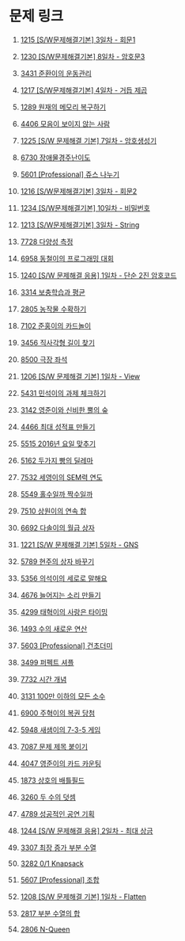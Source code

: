 # 문제 링크
1. [1215 [S/W문제해결기본] 3일차 - 회문1](https://swexpertacademy.com/main/code/problem/problemList.do?problemTitle=1215&orderBy=FIRST_REG_DATETIME&select-1=&pageSize=10&pageIndex=1)
2. [1230 [S/W문제해결기본] 8일차 - 암호문3](https://swexpertacademy.com/main/code/problem/problemList.do?problemTitle=1230&orderBy=FIRST_REG_DATETIME&select-1=&pageSize=10&pageIndex=1)
3. [3431 준환이의 운동관리](https://swexpertacademy.com/main/code/problem/problemList.do?problemTitle=3431&orderBy=FIRST_REG_DATETIME&select-1=&pageSize=10&pageIndex=1)
4. [1217 [S/W문제해결기본] 4일차 - 거듭 제곱](https://swexpertacademy.com/main/code/problem/problemList.do?problemTitle=1217&orderBy=FIRST_REG_DATETIME&select-1=&pageSize=10&pageIndex=1)
5. [1289 원재의 메모리 복구하기](https://swexpertacademy.com/main/code/problem/problemList.do?problemTitle=1289&orderBy=FIRST_REG_DATETIME&select-1=&pageSize=10&pageIndex=1)
6. [4406 모음이 보이지 않는 사람](https://swexpertacademy.com/main/code/problem/problemList.do?problemTitle=4406&orderBy=FIRST_REG_DATETIME&select-1=&pageSize=10&pageIndex=1)
7. [1225 [S/W 문제해결 기본] 7일차 - 암호생성기](https://swexpertacademy.com/main/code/problem/problemList.do?problemTitle=1225&orderBy=FIRST_REG_DATETIME&select-1=&pageSize=10&pageIndex=1)
8. [6730 장애물경주난이도](https://swexpertacademy.com/main/code/problem/problemList.do?problemTitle=6730&orderBy=FIRST_REG_DATETIME&select-1=&pageSize=10&pageIndex=1)
9. [5601 [Professional] 쥬스 나누기](https://swexpertacademy.com/main/code/problem/problemList.do?problemTitle=5601&orderBy=FIRST_REG_DATETIME&select-1=&pageSize=10&pageIndex=1)
10. [1216 [S/W문제해결기본] 3일차 - 회문2](https://swexpertacademy.com/main/code/problem/problemList.do?problemTitle=1216&orderBy=FIRST_REG_DATETIME&select-1=&pageSize=10&pageIndex=1)
11. [1234 [S/W문제해결기본] 10일차 - 비밀번호](https://swexpertacademy.com/main/code/problem/problemList.do?problemTitle=1234&orderBy=FIRST_REG_DATETIME&select-1=&pageSize=10&pageIndex=1)
12. [1213 [S/W문제해결기본] 3일차 - String](https://swexpertacademy.com/main/code/problem/problemList.do?problemTitle=1213&orderBy=FIRST_REG_DATETIME&select-1=&pageSize=10&pageIndex=1)
13. [7728 다양성 측정 ](https://swexpertacademy.com/main/code/problem/problemList.do?problemTitle=7728&orderBy=FIRST_REG_DATETIME&select-1=&pageSize=10&pageIndex=1)
14. [6958 동철이의 프로그래밍 대회](https://swexpertacademy.com/main/code/problem/problemList.do?problemTitle=6958&orderBy=FIRST_REG_DATETIME&select-1=&pageSize=10&pageIndex=1)
15. [1240 [S/W 문제해결 응용] 1일차 - 단순 2진 암호코드](https://swexpertacademy.com/main/code/problem/problemList.do?problemTitle=1240&orderBy=FIRST_REG_DATETIME&select-1=&pageSize=10&pageIndex=1)
16. [3314 보충학습과 평균](https://swexpertacademy.com/main/code/problem/problemList.do?problemTitle=3314&orderBy=FIRST_REG_DATETIME&select-1=&pageSize=10&pageIndex=1)
17. [2805 농작물 수확하기](https://swexpertacademy.com/main/code/problem/problemList.do?problemTitle=2805&orderBy=FIRST_REG_DATETIME&select-1=&pageSize=10&pageIndex=1)
18. [7102 준홍이의 카드놀이](https://swexpertacademy.com/main/code/problem/problemList.do?problemTitle=7102&orderBy=FIRST_REG_DATETIME&select-1=&pageSize=10&pageIndex=1) 
19. [3456 직사각형 길이 찾기](https://swexpertacademy.com/main/code/problem/problemList.do?problemTitle=3456&orderBy=FIRST_REG_DATETIME&select-1=&pageSize=10&pageIndex=1) 
20. [8500 극장 좌석](https://swexpertacademy.com/main/code/problem/problemList.do?problemTitle=8500&orderBy=FIRST_REG_DATETIME&select-1=&pageSize=10&pageIndex=1) 
21. [1206 [S/W 문제해결 기본] 1일차 - View](https://swexpertacademy.com/main/code/problem/problemList.do?problemTitle=1206&orderBy=FIRST_REG_DATETIME&select-1=&pageSize=10&pageIndex=1) 
22. [5431 민석이의 과제 체크하기](https://swexpertacademy.com/main/code/problem/problemList.do?problemTitle=5431&orderBy=FIRST_REG_DATETIME&select-1=&pageSize=10&pageIndex=1) 
23. [3142 영준이와 신비한 뿔의 숲](https://swexpertacademy.com/main/code/problem/problemList.do?problemTitle=3142&orderBy=FIRST_REG_DATETIME&select-1=&pageSize=10&pageIndex=1) 
24. [4466 최대 성적표 만들기](https://swexpertacademy.com/main/code/problem/problemList.do?problemTitle=4466&orderBy=FIRST_REG_DATETIME&select-1=&pageSize=10&pageIndex=1) 
25. [5515 2016년 요일 맞추기](https://swexpertacademy.com/main/code/problem/problemList.do?problemTitle=5515&orderBy=FIRST_REG_DATETIME&select-1=&pageSize=10&pageIndex=1) 
26. [5162 두가지 빵의 딜레마](https://swexpertacademy.com/main/code/problem/problemList.do?problemTitle=5162&orderBy=FIRST_REG_DATETIME&select-1=&pageSize=10&pageIndex=1) 
27. [7532 세영이의 SEM력 연도](https://swexpertacademy.com/main/code/problem/problemList.do?problemTitle=7532&orderBy=FIRST_REG_DATETIME&select-1=&pageSize=10&pageIndex=1) 
28. [5549 홀수일까 짝수일까](https://swexpertacademy.com/main/code/problem/problemList.do?problemTitle=5549&orderBy=FIRST_REG_DATETIME&select-1=&pageSize=10&pageIndex=1) 
29. [7510 상원이의 연속 합](https://swexpertacademy.com/main/code/problem/problemList.do?problemTitle=7510&orderBy=FIRST_REG_DATETIME&select-1=&pageSize=10&pageIndex=1) 
30. [6692 다솔이의 월급 상자](https://swexpertacademy.com/main/code/problem/problemList.do?problemTitle=6692&orderBy=FIRST_REG_DATETIME&select-1=&pageSize=10&pageIndex=1) 
31. [1221 [S/W 문제해결 기본] 5일차 - GNS](https://swexpertacademy.com/main/code/problem/problemList.do?problemTitle=1221&orderBy=FIRST_REG_DATETIME&select-1=&pageSize=10&pageIndex=1) 
32. [5789 현주의 상자 바꾸기](https://swexpertacademy.com/main/code/problem/problemList.do?problemTitle=5789&orderBy=FIRST_REG_DATETIME&select-1=&pageSize=10&pageIndex=1) 
33. [5356 의석이의 세로로 말해요](https://swexpertacademy.com/main/code/problem/problemList.do?problemTitle=5356&orderBy=FIRST_REG_DATETIME&select-1=&pageSize=10&pageIndex=1) 
34. [4676 늘어지는 소리 만들기](https://swexpertacademy.com/main/code/problem/problemList.do?problemTitle=4676&orderBy=FIRST_REG_DATETIME&select-1=&pageSize=10&pageIndex=1) 
35. [4299 태혁이의 사랑은 타이밍](https://swexpertacademy.com/main/code/problem/problemList.do?problemTitle=4299&orderBy=FIRST_REG_DATETIME&select-1=&pageSize=10&pageIndex=1) 
36. [1493 수의 새로운 연산](https://swexpertacademy.com/main/code/problem/problemList.do?problemTitle=1493&orderBy=FIRST_REG_DATETIME&select-1=&pageSize=10&pageIndex=1) 
37. [5603 [Professional] 건초더미](https://swexpertacademy.com/main/code/problem/problemList.do?problemTitle=5603&orderBy=FIRST_REG_DATETIME&select-1=&pageSize=10&pageIndex=1) 
38. [3499 퍼펙트 셔플](https://swexpertacademy.com/main/code/problem/problemList.do?problemTitle=3499&orderBy=FIRST_REG_DATETIME&select-1=&pageSize=10&pageIndex=1) 
39. [7732 시간 개념](https://swexpertacademy.com/main/code/problem/problemList.do?problemTitle=7732&orderBy=FIRST_REG_DATETIME&select-1=&pageSize=10&pageIndex=1) 
40. [3131 100만 이하의 모든 소수](https://swexpertacademy.com/main/code/problem/problemList.do?problemTitle=3131&orderBy=FIRST_REG_DATETIME&select-1=&pageSize=10&pageIndex=1) 
41. [6900 주혁이의 복권 당첨](https://swexpertacademy.com/main/code/problem/problemList.do?problemTitle=6900&orderBy=FIRST_REG_DATETIME&select-1=&pageSize=10&pageIndex=1) 
42. [5948 새샘이의 7-3-5 게임](https://swexpertacademy.com/main/code/problem/problemList.do?problemTitle=5948&orderBy=FIRST_REG_DATETIME&select-1=&pageSize=10&pageIndex=1) 
43. [7087 문제 제목 붙이기](https://swexpertacademy.com/main/code/problem/problemList.do?problemTitle=7087&orderBy=FIRST_REG_DATETIME&select-1=&pageSize=10&pageIndex=1) 
44. [4047 영준이의 카드 카운팅](https://swexpertacademy.com/main/code/problem/problemList.do?problemTitle=4047&orderBy=FIRST_REG_DATETIME&select-1=&pageSize=10&pageIndex=1) 
45. [1873 상호의 배틀필드](https://swexpertacademy.com/main/code/problem/problemList.do?problemTitle=1873&orderBy=FIRST_REG_DATETIME&select-1=&pageSize=10&pageIndex=1) 
46. [3260 두 수의 덧셈](https://swexpertacademy.com/main/code/problem/problemList.do?problemTitle=3260&orderBy=FIRST_REG_DATETIME&select-1=&pageSize=10&pageIndex=1) 
47. [4789 성공적인 공연 기획](https://swexpertacademy.com/main/code/problem/problemList.do?problemTitle=4789&orderBy=FIRST_REG_DATETIME&select-1=&pageSize=10&pageIndex=1) 
48. [1244 [S/W 문제해결 응용] 2일차 - 최대 상금](https://swexpertacademy.com/main/code/problem/problemList.do?problemTitle=1244&orderBy=FIRST_REG_DATETIME&select-1=&pageSize=10&pageIndex=1) 
49. [3307 최장 증가 부분 수열](https://swexpertacademy.com/main/code/problem/problemList.do?problemTitle=3307&orderBy=FIRST_REG_DATETIME&select-1=&pageSize=10&pageIndex=1) 
50. [3282 0/1 Knapsack](https://swexpertacademy.com/main/code/problem/problemList.do?problemTitle=3282&orderBy=FIRST_REG_DATETIME&select-1=&pageSize=10&pageIndex=1) 


51. [5607 [Professional] 조합](https://swexpertacademy.com/main/code/problem/problemList.do?problemTitle=5607&orderBy=FIRST_REG_DATETIME&select-1=&pageSize=10&pageIndex=1) 
52. [1208 [S/W 문제해결 기본] 1일차 - Flatten](https://swexpertacademy.com/main/code/problem/problemList.do?problemTitle=1208&orderBy=FIRST_REG_DATETIME&select-1=&pageSize=10&pageIndex=1) 
53. [2817 부분 수열의 합](https://swexpertacademy.com/main/code/problem/problemList.do?problemTitle=2817&orderBy=FIRST_REG_DATETIME&select-1=&pageSize=10&pageIndex=1) 
54. [2806 N-Queen](https://swexpertacademy.com/main/code/problem/problemList.do?problemTitle=2806&orderBy=FIRST_REG_DATETIME&select-1=&pageSize=10&pageIndex=1) 
<!-- 55. [](https://swexpertacademy.com/main/code/problem/problemList.do?problemTitle=6692&orderBy=FIRST_REG_DATETIME&select-1=&pageSize=10&pageIndex=1) 
56. [](https://swexpertacademy.com/main/code/problem/problemList.do?problemTitle=6692&orderBy=FIRST_REG_DATETIME&select-1=&pageSize=10&pageIndex=1) 



50. [](https://swexpertacademy.com/main/code/problem/problemList.do?problemTitle=6692&orderBy=FIRST_REG_DATETIME&select-1=&pageSize=10&pageIndex=1)  -->
